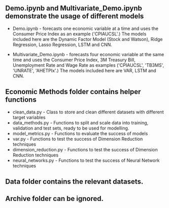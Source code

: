 ## Demo.ipynb and Multivariate_Demo.ipynb demonstrate the usage of different models 

- Demo.ipynb - forecasts one economic variable at a time and uses the Consumer Price Index as an example ('CPIAUCSL'.) The models included here are the Dynamic Factor Model (Stock and Watson), Ridge Regression, Lasso Regression, LSTM and CNN.

- Multivariate_Demo.ipynb - forecasts four economic variable at the same time and uses the Consumer Price Index, 3M Treasury Bill, Unemployment Rate and Wage Rate as examples ('CPIAUCSL', 'TB3MS', 'UNRATE', 'AHETPIx'.) The models included here are VAR, LSTM and CNN.

## Economic Methods folder contains helper functions

- clean_data.py - Class to store and clean different datasets with different target variables
- data_methods.py - Functions to split and scale data into training, validation and test sets, ready to be used for modelling.
- model_metrics.py - Functions to evaluate the success of models
- var.py - Functions to test the success of Dimension Reduction techniques
- dimension_reduction.py - Functions to test the success of Dimension Reduction techniques
- neural_networks.py - Functions to test the success of Neural Network techniques

## Data folder contains the relevant datasets.

## Archive folder can be ignored.